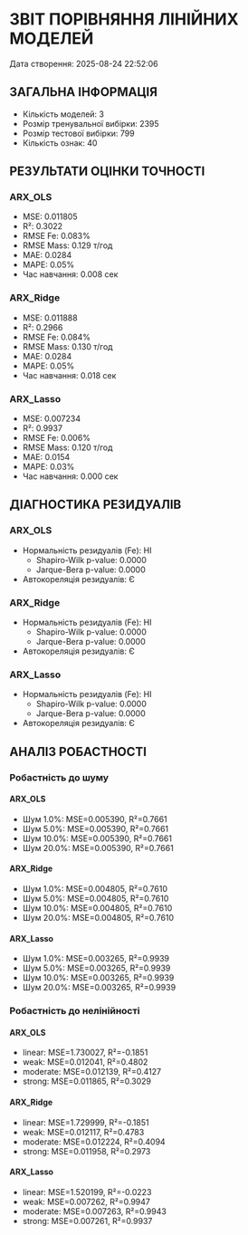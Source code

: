 
# ЗВІТ ПОРІВНЯННЯ ЛІНІЙНИХ МОДЕЛЕЙ
Дата створення: 2025-08-24 22:52:06

## ЗАГАЛЬНА ІНФОРМАЦІЯ
- Кількість моделей: 3
- Розмір тренувальної вибірки: 2395
- Розмір тестової вибірки: 799
- Кількість ознак: 40

## РЕЗУЛЬТАТИ ОЦІНКИ ТОЧНОСТІ

### ARX_OLS
- MSE: 0.011805
- R²: 0.3022  
- RMSE Fe: 0.083%
- RMSE Mass: 0.129 т/год
- MAE: 0.0284
- MAPE: 0.05%
- Час навчання: 0.008 сек

### ARX_Ridge
- MSE: 0.011888
- R²: 0.2966  
- RMSE Fe: 0.084%
- RMSE Mass: 0.130 т/год
- MAE: 0.0284
- MAPE: 0.05%
- Час навчання: 0.018 сек

### ARX_Lasso
- MSE: 0.007234
- R²: 0.9937  
- RMSE Fe: 0.006%
- RMSE Mass: 0.120 т/год
- MAE: 0.0154
- MAPE: 0.03%
- Час навчання: 0.000 сек

## ДІАГНОСТИКА РЕЗИДУАЛІВ

### ARX_OLS
- Нормальність резидуалів (Fe): НІ
  - Shapiro-Wilk p-value: 0.0000
  - Jarque-Bera p-value: 0.0000
- Автокореляція резидуалів: Є

### ARX_Ridge
- Нормальність резидуалів (Fe): НІ
  - Shapiro-Wilk p-value: 0.0000
  - Jarque-Bera p-value: 0.0000
- Автокореляція резидуалів: Є

### ARX_Lasso
- Нормальність резидуалів (Fe): НІ
  - Shapiro-Wilk p-value: 0.0000
  - Jarque-Bera p-value: 0.0000
- Автокореляція резидуалів: Є

## АНАЛІЗ РОБАСТНОСТІ

### Робастність до шуму

#### ARX_OLS
- Шум 1.0%: MSE=0.005390, R²=0.7661
- Шум 5.0%: MSE=0.005390, R²=0.7661
- Шум 10.0%: MSE=0.005390, R²=0.7661
- Шум 20.0%: MSE=0.005390, R²=0.7661

#### ARX_Ridge
- Шум 1.0%: MSE=0.004805, R²=0.7610
- Шум 5.0%: MSE=0.004805, R²=0.7610
- Шум 10.0%: MSE=0.004805, R²=0.7610
- Шум 20.0%: MSE=0.004805, R²=0.7610

#### ARX_Lasso
- Шум 1.0%: MSE=0.003265, R²=0.9939
- Шум 5.0%: MSE=0.003265, R²=0.9939
- Шум 10.0%: MSE=0.003265, R²=0.9939
- Шум 20.0%: MSE=0.003265, R²=0.9939

### Робастність до нелінійності

#### ARX_OLS
- linear: MSE=1.730027, R²=-0.1851
- weak: MSE=0.012041, R²=0.4802
- moderate: MSE=0.012139, R²=0.4127
- strong: MSE=0.011865, R²=0.3029

#### ARX_Ridge
- linear: MSE=1.729999, R²=-0.1851
- weak: MSE=0.012117, R²=0.4783
- moderate: MSE=0.012224, R²=0.4094
- strong: MSE=0.011958, R²=0.2973

#### ARX_Lasso
- linear: MSE=1.520199, R²=-0.0223
- weak: MSE=0.007262, R²=0.9947
- moderate: MSE=0.007263, R²=0.9943
- strong: MSE=0.007261, R²=0.9937
